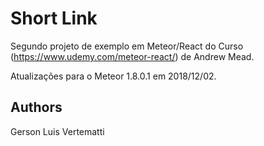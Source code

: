 # Short Link

Segundo projeto de exemplo em Meteor/React do Curso (https://www.udemy.com/meteor-react/) de Andrew Mead.

Atualizações para o Meteor 1.8.0.1 em 2018/12/02.

## Authors

Gerson Luis Vertematti
